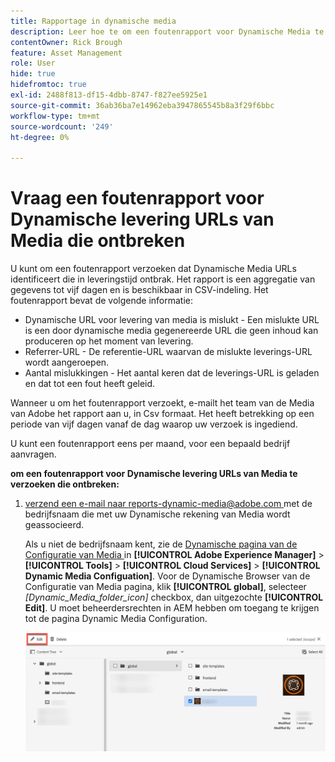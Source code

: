 ```yaml
---
title: Rapportage in dynamische media
description: Leer hoe te om een foutenrapport voor Dynamische Media te verzoeken levert URLs die ontbreken.
contentOwner: Rick Brough
feature: Asset Management
role: User
hide: true
hidefromtoc: true
exl-id: 2488f813-df15-4dbb-8747-f827ee5925e1
source-git-commit: 36ab36ba7e14962eba3947865545b8a3f29f6bbc
workflow-type: tm+mt
source-wordcount: '249'
ht-degree: 0%

---
```


# Vraag een foutenrapport voor Dynamische levering URLs van Media die ontbreken

U kunt om een foutenrapport verzoeken dat Dynamische Media URLs identificeert die in leveringstijd ontbrak. Het rapport is een aggregatie van gegevens tot vijf dagen en is beschikbaar in CSV-indeling. Het foutenrapport bevat de volgende informatie:

* Dynamische URL voor levering van media is mislukt - Een mislukte URL is een door dynamische media gegenereerde URL die geen inhoud kan produceren op het moment van levering.
* Referrer-URL - De referentie-URL waarvan de mislukte leverings-URL wordt aangeroepen.
* Aantal mislukkingen - Het aantal keren dat de leverings-URL is geladen en dat tot een fout heeft geleid.

Wanneer u om het foutenrapport verzoekt, e-mailt het team van de Media van Adobe het rapport aan u, in Csv formaat. Het heeft betrekking op een periode van vijf dagen vanaf de dag waarop uw verzoek is ingediend.

U kunt een foutenrapport eens per maand, voor een bepaald bedrijf aanvragen.

**om een foutenrapport voor Dynamische levering URLs van Media te verzoeken die ontbreken:**

1. [ verzend een e-mail naar reports-dynamic-media@adobe.com ](mailto:reports-dynamic-media@adobe.com) met de bedrijfsnaam die met uw Dynamische rekening van Media wordt geassocieerd.

   Als u niet de bedrijfsnaam kent, zie de [ Dynamische pagina van de Configuratie van Media ](https://experienceleague.adobe.com/docs/experience-manager-cloud-service/content/assets/dynamicmedia/config-dm.html?lang=en#configuring-dynamic-media-cloud-services) in **[!UICONTROL Adobe Experience Manager]** > **[!UICONTROL Tools]** > **[!UICONTROL Cloud Services]** > **[!UICONTROL Dynamic Media Configuation]**. Voor de Dynamische Browser van de Configuratie van Media pagina, klik **[!UICONTROL global]**, selecteer *[Dynamic_Media_folder_icon]* checkbox, dan uitgezochte **[!UICONTROL Edit]**. U moet beheerdersrechten in AEM hebben om toegang te krijgen tot de pagina Dynamic Media Configuration.

   ![ die tot de Dynamische pagina van de Configuratie van Media toegang hebben.](/help/assets/dynamic-media/assets/reporting-accessdmconfig.png)
